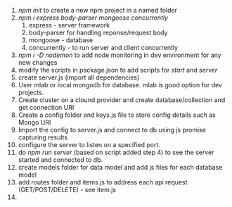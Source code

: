 1) *npm init* to create a new npm project in a named folder
2) *npm i express body-parser mongoose concurrently*
   1) express - server framework
   2) body-parser for handling reponse/request body
   3) mongoose - database
   4) concurrently - to run server and client concurrently
3) *npm i -D nodemon* to add node monitoring in dev environment for any new changes
4) modify the scripts in package.json to add scripts for *start* and *server* 
5) create server.js (import all dependencies)
6) User mlab or local mongodb for database. mlab is good option for dev projects.
7) Create cluster on a clound provider and create database/collection and get connection URI
8) Create a config folder and keys.js file to store config details such as Mongo URI
9) Import the config to server.js and connect to db using js promise capturing results
10) configure the server to listen on a specified port.
11) do *npm run server*  (based on script added step 4) to see the server started and connected to db.
12) create models folder for data model and add js files for each database model
13) add routes folder and items.js to address each api request (GET/POST/DELETE) - see item.js
14) 